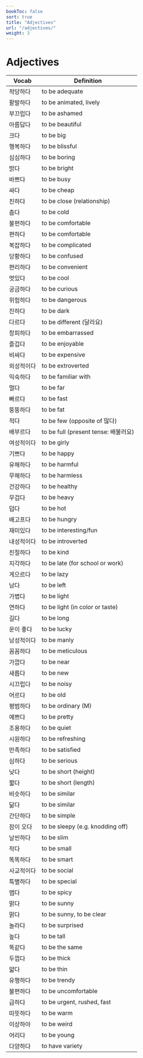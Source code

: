 ```yaml
---
bookToc: false
sort: true
title: "Adjectives"
url: "/adjectives/"
weight: 3
---
```


# Adjectives
| Vocab      | Definition                           |
| ---------- | ------------------------------------ |
| 적당하다   | to be adequate                       |
| 활발하다   | to be animated, lively               |
| 부끄럽다   | to be ashamed                        |
| 아름답다   | to be beautiful                      |
| 크다       | to be big                            |
| 행복하다   | to be blissful                       |
| 심심하다   | to be boring                         |
| 밝다       | to be bright                         |
| 바쁘다     | to be busy                           |
| 싸다       | to be cheap                          |
| 친하다     | to be close (relationship)           |
| 춥다       | to be cold                           |
| 불편하다   | to be comfortable                    |
| 편하다     | to be comfortable                    |
| 복잡하다   | to be complicated                    |
| 당황하다   | to be confused                       |
| 편리하다   | to be convenient                     |
| 멋있다     | to be cool                           |
| 궁금하다   | to be curious                        |
| 위험하다   | to be dangerous                      |
| 진하다     | to be dark                           |
| 다르다     | to be different (달라요)             |
| 창피하다   | to be embarrassed                    |
| 즐겁다     | to be enjoyable                      |
| 비싸다     | to be expensive                      |
| 외성적이다 | to be extroverted                    |
| 익숙하다   | to be familiar with                  |
| 멀다       | to be far                            |
| 빠르다     | to be fast                           |
| 뚱뚱하다   | to be fat                            |
| 적다       | to be few (opposite of 많다)         |
| 배부르다   | to be full (present tense: 배불러요) |
| 여성적이다 | to be girly                          |
| 기쁘다     | to be happy                          |
| 유해하다   | to be harmful                        |
| 무해하다   | to be harmless                       |
| 건강하다   | to be healthy                        |
| 무겁다     | to be heavy                          |
| 덥다       | to be hot                            |
| 배고프다   | to be hungry                         |
| 재미있다   | to be interesting/fun                |
| 내성적이다 | to be introverted                    |
| 친절하다   | to be kind                           |
| 지각하다   | to be late (for school or work)      |
| 게으르다   | to be lazy                           |
| 남다       | to be left                           |
| 가볍다     | to be light                          |
| 연하다     | to be light (in color or taste)      |
| 길다       | to be long                           |
| 운이 좋다  | to be lucky                          |
| 남성적이다 | to be manly                          |
| 꼼꼼하다   | to be meticulous                     |
| 가깝다     | to be near                           |
| 새롭다     | to be new                            |
| 시끄럽다   | to be noisy                          |
| 어르다     | to be old                            |
| 평범하다   | to be ordinary (M)                   |
| 예쁘다     | to be pretty                         |
| 조용하다   | to be quiet                          |
| 시원하다   | to be refreshing                     |
| 만족하다   | to be satisfied                      |
| 심하다     | to be serious                        |
| 낮다       | to be short (height)                 |
| 짧다       | to be short (length)                 |
| 비슷하다   | to be similar                        |
| 닮다       | to be similar                        |
| 간단하다   | to be simple                         |
| 잠이 오다  | to be sleepy (e.g. knodding off)     |
| 날씬하다   | to be slim                           |
| 작다       | to be small                          |
| 똑똑하다   | to be smart                          |
| 사교적이다 | to be social                         |
| 특별하다   | to be special                        |
| 맵다       | to be spicy                          |
| 맑다       | to be sunny                          |
| 맑다       | to be sunny, to be clear             |
| 놀라다     | to be surprised                      |
| 높다       | to be tall                           |
| 똑같다     | to be the same                       |
| 두껍다     | to be thick                          |
| 얇다       | to be thin                           |
| 유행하다   | to be trendy                         |
| 불편하다   | to be uncomfortable                  |
| 급하다     | to be urgent, rushed, fast           |
| 따뜻하다   | to be warm                           |
| 이상하아   | to be weird                          |
| 어리다     | to be young                          |
| 다양하다   | to have variety                      |
